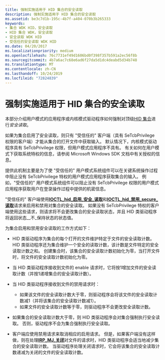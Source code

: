 ```yaml
---
title: 强制实施适用于 HID 集合的安全读取
description: 强制实施适用于 HID 集合的安全读取
ms.assetid: be3c7d1b-195c-4b7f-a404-070b3b265333
keywords:
- 集合 WDK HID，安全读取
- HID 集合 WDK，安全读取
- 安全读取 WDK HID
- 受信任的安全读取 WDK HID
ms.date: 04/20/2017
ms.localizationpriority: medium
ms.openlocfilehash: 76c7731ef49d1606bd0f398f357b591a2ec56f8b
ms.sourcegitcommit: 4b7a6ac7c68e6ad6f27da5d1dc4deabd5d34b748
ms.translationtype: MT
ms.contentlocale: zh-CN
ms.lasthandoff: 10/24/2019
ms.locfileid: "72824839"
---
```

# <a name="enforcing-a-secure-read-for-a-hid-collection"></a>强制实施适用于 HID 集合的安全读取





本部分介绍用户模式的应用程序或内核模式驱动程序如何强制对顶级[HID 集合](hid-collections.md)进行*安全读取*。

如果为集合启用了安全读取，则只有 "受信任的" 客户端（具有 SeTcbPrivilege 权限的客户端）才能从集合的打开文件中获取输入。 默认情况下，内核模式驱动程序具有 SeTcbPrivilege 权限，但用户模式应用程序不具有。 有关如何在用户模式下获取系统特权的信息，请参阅 Microsoft Windows SDK 文档中有关授权的信息。

提供此机制主要是为了使 "受信任的" 用户模式系统组件可以在关键系统操作过程中阻止没有 SeTcbPrivilege 特权的用户模式应用程序获取集合的输入。 例如，"受信任的" 用户模式系统组件可以阻止没有 SeTcbPrivilege 权限的用户模式应用程序获取用户在登录操作过程中提供的机密信息。

"受信任的" 客户端使用[**IOCTL\_hid\_启用\_安全\_读取**](https://docs.microsoft.com/windows-hardware/drivers/ddi/hidclass/ni-hidclass-ioctl_hid_enable_secure_read)和[**IOCTL\_hid\_禁用\_secure\_读取**](https://docs.microsoft.com/windows-hardware/drivers/ddi/hidclass/ni-hidclass-ioctl_hid_disable_secure_read)请求来启用和禁用对集合的安全读取。 如果没有 SeTcbPrivilege 特权的客户端使用这些请求，则请求将不会更改集合的安全读取状态，并且 HID 类驱动程序将返回状态\_\_不\_保持状态的状态值。

为集合启用和禁用安全读取的工作方式如下：

-   HID 类驱动程序为集合的每个打开的文件维护特定于文件的安全读取计数。 HID 类驱动程序还为集合维护一个安全的读取计数，该计数是文件特定的安全读取计数之和。 创建集合时，该集合的安全读取计数初始化为零，当打开文件时，将文件的安全读取计数初始化为零。

-   当 HID 类驱动程序接收到文件的 enable 请求时，它将按1增加文件的安全读取计数（并按1递增集合的安全读取计数）。

-   当 HID 类驱动程序接收到文件的禁用请求时：
    -   如果该文件的安全读取计数大于零，则驱动程序会将该文件的安全读取计数减1（并将该集合的安全读取计数减1）。
    -   如果文件的安全读取计数等于零，则驱动程序不会更改安全读取计数。
-   如果集合的安全读取计数大于零，则 HID 类驱动程序会对集合强制执行安全读取。 否则，驱动程序不会为集合强制执行安全读取。

-   客户端应使用禁用请求来取消相应的启用请求。 但是，如果客户端没有这样做，则在处理[**IRP\_MJ\_关闭**](https://docs.microsoft.com/windows-hardware/drivers/kernel/irp-mj-close)对文件的请求时，HID 类驱动程序会适当地减少集合的安全读取计数。 当驱动程序处理关闭请求时，它会将该集合的安全读取计数递减为关闭的文件的安全读取计数。

 

 




